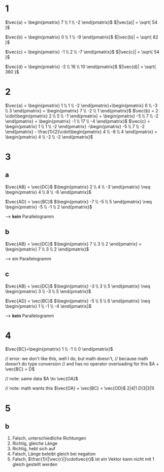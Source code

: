 # 1
$\vec{a} = \begin{pmatrix} 7 \\ 1 \\ -2 \end{pmatrix}$
$|\vec{a}| = \sqrt{ 54 }$

$\vec{b} = \begin{pmatrix} 0 \\ 1 \\ -9 \end{pmatrix}$ 
$|\vec{b}| = \sqrt{ 82 }$

$\vec{c} = \begin{pmatrix} -1 \\ 2 \\ -7 \end{pmatrix}$
$|\vec{c}| = \sqrt{ 54 }$

$\vec{d} = \begin{pmatrix} -2 \\ 16 \\ 10 \end{pmatrix}$
$|\vec{d}| = \sqrt{ 360 }$

# 2
$\vec{a} = \begin{pmatrix} 1 \\ 1 \\ -2 \end{pmatrix}+\begin{pmatrix} 6 \\ -3 \\ 3 \end{pmatrix} = \begin{pmatrix} 7 \\ -2 \\ 1 \end{pmatrix}$
$\vec{b} = 2 \cdot\begin{pmatrix} 2 \\ 5 \\ -1 \end{pmatrix} + \begin{pmatrix} -5 \\ 7 \\ -2 \end{pmatrix} = \begin{pmatrix} -1 \\ 17 \\ -4 \end{pmatrix}$
$\vec{c} = \begin{pmatrix} 1 \\ 1 \\ -2 \end{pmatrix} -\begin{pmatrix} -5 \\ 7 \\ -2 \end{pmatrix} - \frac{1}{2}\cdot\begin{pmatrix} 4 \\ -8 \\ 4 \end{pmatrix} = \begin{pmatrix} 4 \\ -2 \\ -2 \end{pmatrix}$

# 3
## a
$\vec{AB} = \vec{DC}$
$\begin{pmatrix} 2 \\ 4 \\ -3 \end{pmatrix} \neq \begin{pmatrix} 4 \\ 8 \\ -6 \end{pmatrix}$

$\vec{AD} = \vec{BC}$
$\begin{pmatrix} -7 \\ -5 \\ 5 \end{pmatrix} \neq \begin{pmatrix} -5 \\ -1 \\ 2 \end{pmatrix}$

--> **kein** Parallelogramm

## b
$\vec{AB} = \vec{DC}$
$\begin{pmatrix} 7 \\ 3 \\ 2 \end{pmatrix} = \begin{pmatrix} 7 \\ 3 \\ 2 \end{pmatrix}$

--> ein Parallelogramm

## c
$\vec{AB} = \vec{DC}$
$\begin{pmatrix} -3 \\ 3 \\ 5 \end{pmatrix} \neq \begin{pmatrix} 3 \\ -3 \\ 5 \end{pmatrix}$

$\vec{AD} = \vec{BC}$
$\begin{pmatrix} -5 \\ 5 \\ 6 \end{pmatrix} \neq \begin{pmatrix} 1 \\ -1 \\ -4 \end{pmatrix}$

--> **kein** Parallelogramm

# 4
$\vec{BC}=\begin{pmatrix} 1 \\ -1 \\ 0 \end{pmatrix}$

// error: we don't like this, well I do, but math doesn't,
// because math doesn't do type conversion
// and has no operator overloading for this
$A + \vec{BC} = D$

// note: same data
$A \to \vec{OA}$

// note: math wants this
$\vec{OA} + \vec{BC} = \vec{OD}$
2|4|1
$D(3|3|1)$

# 5
## b
1. Falsch, unterschiedliche Richtungen
2. Richtig, gleiche Länge
3. Richtig, hebt sich auf
4. Falsch, Länge beleibt gleich bei negation
5. Falsch, $\frac{1}{|\vec{r}|}\cdot\vec{r}$ ist ein Vektor kann nicht mit $1$ gleich gestellt werden
